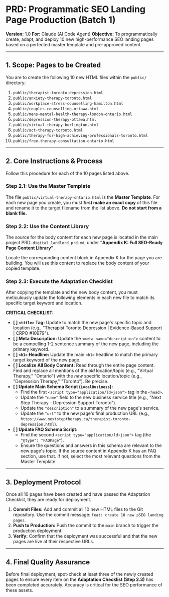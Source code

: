 # PRD: Programmatic SEO Landing Page Production (Batch 1)

**Version:** 1.0
**For:** Claude (AI Code Agent)
**Objective:** To programmatically create, adapt, and deploy 10 new high-performance SEO landing pages based on a perfected master template and pre-approved content.

---

## 1. Scope: Pages to be Created

You are to create the following 10 new HTML files within the `public/` directory:

1.  `public/therapist-toronto-depression.html`
2.  `public/anxiety-therapy-toronto.html`
3.  `public/workplace-stress-counselling-hamilton.html`
4.  `public/couples-counselling-ottawa.html`
5.  `public/mens-mental-health-therapy-london-ontario.html`
6.  `public/depression-therapy-ottawa.html`
7.  `public/virtual-therapy-burlington.html`
8.  `public/act-therapy-toronto.html`
9.  `public/therapy-for-high-achieving-professionals-toronto.html`
10. `public/free-therapy-consultation-ontario.html`

---

## 2. Core Instructions & Process

Follow this procedure for each of the 10 pages listed above.

### Step 2.1: Use the Master Template

The file `public/virtual-therapy-ontario.html` is the **Master Template**. For each new page you create, you must **first make an exact copy** of this file and rename it to the target filename from the list above. **Do not start from a blank file.**

### Step 2.2: Use the Content Library

The source for the body content for each new page is located in the main project PRD: `digital_landlord_prd.md`, under **"Appendix K: Full SEO-Ready Page Content Library"**.

Locate the corresponding content block in Appendix K for the page you are building. You will use this content to replace the body content of your copied template.

### Step 2.3: Execute the Adaptation Checklist

After copying the template and the new body content, you must meticulously update the following elements in each new file to match its specific target keyword and location.

**CRITICAL CHECKLIST:**

-   **[ ] `<title>` Tag:** Update to match the new page's specific topic and location (e.g., "Therapist Toronto Depression | Evidence-Based Support | CRPO #10979").
-   **[ ] Meta Description:** Update the `<meta name="description">` content to be a compelling 1-2 sentence summary of the new page, including the primary keyword.
-   **[ ] `<h1>` Headline:** Update the main `<h1>` headline to match the primary target keyword of the new page.
-   **[ ] Localize All Body Content:** Read through the entire page content. Find and replace all mentions of the *old* location/topic (e.g., "Virtual Therapy," "Ontario") with the *new* specific location/topic (e.g., "Depression Therapy," "Toronto"). Be precise.
-   **[ ] Update Main Schema Script (`LocalBusiness`):**
    -   Find the first `<script type="application/ld+json">` tag in the `<head>`.
    -   Update the `"name"` field to the new business service title (e.g., "Next Step Therapy - Depression Support Toronto").
    -   Update the `"description"` to a summary of the new page's service.
    -   Update the `"url"` to the new page's final production URL (e.g., `https://www.nextsteptherapy.ca/therapist-toronto-depression.html`).
-   **[ ] Update FAQ Schema Script:**
    -   Find the second `<script type="application/ld+json">` tag (the `"@type": "FAQPage"`).
    -   Ensure the questions and answers in this schema are relevant to the new page's topic. If the source content in Appendix K has an FAQ section, use that. If not, select the most relevant questions from the Master Template.

---

## 3. Deployment Protocol

Once all 10 pages have been created and have passed the Adaptation Checklist, they are ready for deployment.

1.  **Commit Files:** Add and commit all 10 new HTML files to the Git repository. Use the commit message: `feat: create 10 new pSEO landing pages`.
2.  **Push to Production:** Push the commit to the `main` branch to trigger the production deployment.
3.  **Verify:** Confirm that the deployment was successful and that the new pages are live at their respective URLs.

---

## 4. Final Quality Assurance

Before final deployment, spot-check at least three of the newly created pages to ensure every item on the **Adaptation Checklist (Step 2.3)** has been completed accurately. Accuracy is critical for the SEO performance of these assets.

